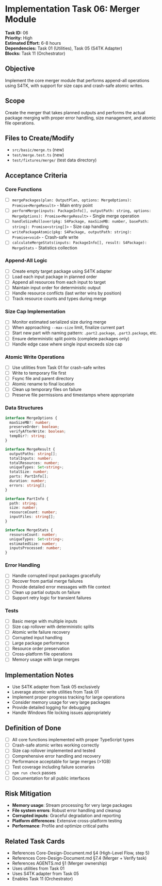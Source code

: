 # Implementation Task 06: Merger Module

**Task ID:** 06  
**Priority:** High  
**Estimated Effort:** 6-8 hours  
**Dependencies:** Task 01 (Utilities), Task 05 (S4TK Adapter)  
**Blocks:** Task 11 (Orchestrator)  

## Objective
Implement the core merger module that performs append-all operations using S4TK, with support for size caps and crash-safe atomic writes.

## Scope
Create the merger that takes planned outputs and performs the actual package merging with proper error handling, size management, and atomic file operations.

## Files to Create/Modify
- `src/basic/merge.ts` (new)
- `test/merge.test.ts` (new)
- `test/fixtures/merge/` (test data directory)

## Acceptance Criteria

### Core Functions
- [ ] `mergePackages(plan: OutputPlan, options: MergeOptions): Promise<MergeResult>` - Main entry point
- [ ] `performMerge(inputs: PackageInfo[], outputPath: string, options: MergeOptions): Promise<MergeResult>` - Single merge operation
- [ ] `handleSizeRollover(pkg: S4Package, maxSizeMB: number, basePath: string): Promise<string[]>` - Size cap handling
- [ ] `writePackageAtomic(pkg: S4Package, outputPath: string): Promise<void>` - Crash-safe write
- [ ] `calculateMergeStats(inputs: PackageInfo[], result: S4Package): MergeStats` - Statistics collection

### Append-All Logic
- [ ] Create empty target package using S4TK adapter
- [ ] Load each input package in planned order
- [ ] Append all resources from each input to target
- [ ] Maintain input order for deterministic output
- [ ] Handle resource conflicts (last writer wins by position)
- [ ] Track resource counts and types during merge

### Size Cap Implementation
- [ ] Monitor estimated serialized size during merge
- [ ] When approaching `--max-size` limit, finalize current part
- [ ] Start new part with naming pattern: `.part2.package`, `.part3.package`, etc.
- [ ] Ensure deterministic split points (complete packages only)
- [ ] Handle edge case where single input exceeds size cap

### Atomic Write Operations
- [ ] Use utilities from Task 01 for crash-safe writes
- [ ] Write to temporary file first
- [ ] Fsync file and parent directory
- [ ] Atomic rename to final location
- [ ] Clean up temporary files on failure
- [ ] Preserve file permissions and timestamps where appropriate

### Data Structures
```typescript
interface MergeOptions {
  maxSizeMB?: number;
  preserveOrder: boolean;
  verifyAfterWrite: boolean;
  tempDir?: string;
}

interface MergeResult {
  outputPaths: string[];
  totalInputs: number;
  totalResources: number;
  uniqueTypes: Set<string>;
  totalSize: number;
  parts: PartInfo[];
  duration: number;
  errors: string[];
}

interface PartInfo {
  path: string;
  size: number;
  resourceCount: number;
  inputFiles: string[];
}

interface MergeStats {
  resourceCount: number;
  uniqueTypes: Set<string>;
  estimatedSize: number;
  inputsProcessed: number;
}
```

### Error Handling
- [ ] Handle corrupted input packages gracefully
- [ ] Recover from partial merge failures
- [ ] Provide detailed error messages with file context
- [ ] Clean up partial outputs on failure
- [ ] Support retry logic for transient failures

### Tests
- [ ] Basic merge with multiple inputs
- [ ] Size cap rollover with deterministic splits
- [ ] Atomic write failure recovery
- [ ] Corrupted input handling
- [ ] Large package performance
- [ ] Resource order preservation
- [ ] Cross-platform file operations
- [ ] Memory usage with large merges

## Implementation Notes
- Use S4TK adapter from Task 05 exclusively
- Leverage atomic write utilities from Task 01
- Implement proper progress tracking for large operations
- Consider memory usage for very large packages
- Provide detailed logging for debugging
- Handle Windows file locking issues appropriately

## Definition of Done
- [ ] All core functions implemented with proper TypeScript types
- [ ] Crash-safe atomic writes working correctly
- [ ] Size cap rollover implemented and tested
- [ ] Comprehensive error handling and recovery
- [ ] Performance acceptable for large merges (>1GB)
- [ ] Test coverage including failure scenarios
- [ ] `npm run check` passes
- [ ] Documentation for all public interfaces

## Risk Mitigation
- **Memory usage**: Stream processing for very large packages
- **File system errors**: Robust error handling and cleanup
- **Corrupted inputs**: Graceful degradation and reporting
- **Platform differences**: Extensive cross-platform testing
- **Performance**: Profile and optimize critical paths

## Related Task Cards
- References Core-Design-Document.md §4 (High-Level Flow, step 5)
- References Core-Design-Document.md §7.4 (Merger + Verify task)
- References AGENTS.md §1 (Merger ownership)
- Uses utilities from Task 01
- Uses S4TK adapter from Task 05
- Enables Task 11 (Orchestrator)
